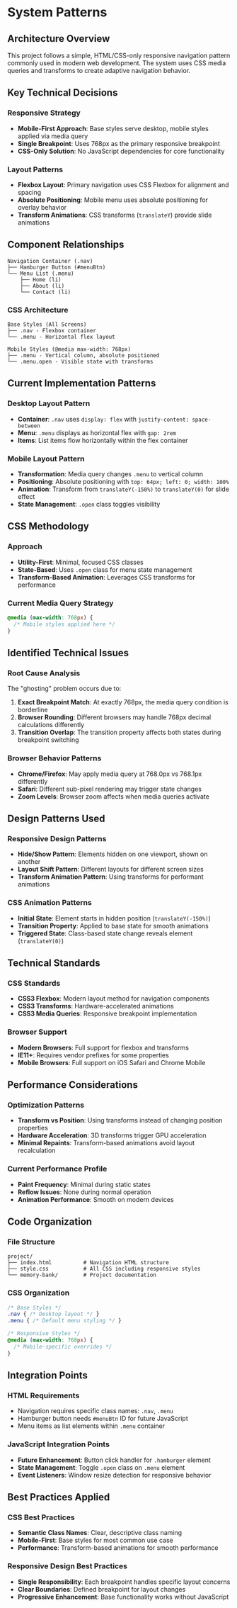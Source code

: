 # System Patterns

## Architecture Overview
This project follows a simple, HTML/CSS-only responsive navigation pattern commonly used in modern web development. The system uses CSS media queries and transforms to create adaptive navigation behavior.

## Key Technical Decisions
### Responsive Strategy
- **Mobile-First Approach**: Base styles serve desktop, mobile styles applied via media query
- **Single Breakpoint**: Uses 768px as the primary responsive breakpoint
- **CSS-Only Solution**: No JavaScript dependencies for core functionality

### Layout Patterns
- **Flexbox Layout**: Primary navigation uses CSS Flexbox for alignment and spacing
- **Absolute Positioning**: Mobile menu uses absolute positioning for overlay behavior
- **Transform Animations**: CSS transforms (`translateY`) provide slide animations

## Component Relationships
```
Navigation Container (.nav)
├── Hamburger Button (#menuBtn)
└── Menu List (.menu)
    ├── Home (li)
    ├── About (li)
    └── Contact (li)
```

### CSS Architecture
```
Base Styles (All Screens)
├── .nav - Flexbox container
└── .menu - Horizontal flex layout

Mobile Styles (@media max-width: 768px)
├── .menu - Vertical column, absolute positioned
└── .menu.open - Visible state with transforms
```

## Current Implementation Patterns
### Desktop Layout Pattern
- **Container**: `.nav` uses `display: flex` with `justify-content: space-between`
- **Menu**: `.menu` displays as horizontal flex with `gap: 2rem`
- **Items**: List items flow horizontally within the flex container

### Mobile Layout Pattern
- **Transformation**: Media query changes `.menu` to vertical column
- **Positioning**: Absolute positioning with `top: 64px; left: 0; width: 100%`
- **Animation**: Transform from `translateY(-150%)` to `translateY(0)` for slide effect
- **State Management**: `.open` class toggles visibility

## CSS Methodology
### Approach
- **Utility-First**: Minimal, focused CSS classes
- **State-Based**: Uses `.open` class for menu state management
- **Transform-Based Animation**: Leverages CSS transforms for performance

### Current Media Query Strategy
```css
@media (max-width: 768px) {
  /* Mobile styles applied here */
}
```

## Identified Technical Issues
### Root Cause Analysis
The "ghosting" problem occurs due to:
1. **Exact Breakpoint Match**: At exactly 768px, the media query condition is borderline
2. **Browser Rounding**: Different browsers may handle 768px decimal calculations differently
3. **Transition Overlap**: The transition property affects both states during breakpoint switching

### Browser Behavior Patterns
- **Chrome/Firefox**: May apply media query at 768.0px vs 768.1px differently
- **Safari**: Different sub-pixel rendering may trigger state changes
- **Zoom Levels**: Browser zoom affects when media queries activate

## Design Patterns Used
### Responsive Design Patterns
- **Hide/Show Pattern**: Elements hidden on one viewport, shown on another
- **Layout Shift Pattern**: Different layouts for different screen sizes
- **Transform Animation Pattern**: Using transforms for performant animations

### CSS Animation Patterns
- **Initial State**: Element starts in hidden position (`translateY(-150%)`)
- **Transition Property**: Applied to base state for smooth animations
- **Triggered State**: Class-based state change reveals element (`translateY(0)`)

## Technical Standards
### CSS Standards
- **CSS3 Flexbox**: Modern layout method for navigation components
- **CSS3 Transforms**: Hardware-accelerated animations
- **CSS3 Media Queries**: Responsive breakpoint implementation

### Browser Support
- **Modern Browsers**: Full support for flexbox and transforms
- **IE11+**: Requires vendor prefixes for some properties
- **Mobile Browsers**: Full support on iOS Safari and Chrome Mobile

## Performance Considerations
### Optimization Patterns
- **Transform vs Position**: Using transforms instead of changing position properties
- **Hardware Acceleration**: 3D transforms trigger GPU acceleration
- **Minimal Repaints**: Transform-based animations avoid layout recalculation

### Current Performance Profile
- **Paint Frequency**: Minimal during static states
- **Reflow Issues**: None during normal operation
- **Animation Performance**: Smooth on modern devices

## Code Organization
### File Structure
```
project/
├── index.html          # Navigation HTML structure
├── style.css           # All CSS including responsive styles
└── memory-bank/        # Project documentation
```

### CSS Organization
```css
/* Base Styles */
.nav { /* Desktop layout */ }
.menu { /* Default menu styling */ }

/* Responsive Styles */
@media (max-width: 768px) {
  /* Mobile-specific overrides */
}
```

## Integration Points
### HTML Requirements
- Navigation requires specific class names: `.nav`, `.menu`
- Hamburger button needs `#menuBtn` ID for future JavaScript
- Menu items as list elements within `.menu` container

### JavaScript Integration Points
- **Future Enhancement**: Button click handler for `.hamburger` element
- **State Management**: Toggle `.open` class on `.menu` element
- **Event Listeners**: Window resize detection for responsive behavior

## Best Practices Applied
### CSS Best Practices
- **Semantic Class Names**: Clear, descriptive class naming
- **Mobile-First**: Base styles for most common use case
- **Performance**: Transform-based animations for smooth performance

### Responsive Design Best Practices
- **Single Responsibility**: Each breakpoint handles specific layout concerns
- **Clear Boundaries**: Defined breakpoint for layout changes
- **Progressive Enhancement**: Base functionality works without JavaScript 